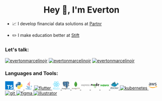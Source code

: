 <h1 align="center">Hey 👋, I'm Everton</h1>

- 📈 I develop financial data solutions at [Partnr](https://partnr.ai)

- ✏️ I make education better at [Stift](https://stift.com.br)

<h3 align="left">Let's talk:</h3>
<p align="left">
<a href="https://linkedin.com/in/evertonmarcelinojr" target="blank"><img align="center" src="https://cdn.jsdelivr.net/npm/simple-icons@3.0.1/icons/linkedin.svg" alt="evertonmarcelinojr" height="36" width="36" /></a>
  <a href="https://signal.me/#eu/Tn6Bp3RcjLGvm9rsZjBzNv4aIg0fWEQcuUBtH8cfgxA5EQB5YehLPKszetiO83dm" target="blank"><img align="center" src="https://img.icons8.com/material/36/signal-app--v2.png" alt="evertonmarcelinojr" height="36" width="36" /></a>
<a href="https://cal.com/evertonmjr" target="blank"><img align="center" src="https://cdnjs.cloudflare.com/ajax/libs/ionicons/1.2.3/src/icon-calendar.svg" alt="evertonmarcelinojr" height="36" width="36" /></a>
</p>

<h3 align="left">Languages and Tools:</h3>
<p align="left"> <a href="https://www.typescriptlang.org/" target="_blank"> <img src="https://raw.githubusercontent.com/devicons/devicon/master/icons/typescript/typescript-original.svg" alt="typescript" width="28" height="28"/> </a> <a href="https://www.python.org" target="_blank"> <img src="https://raw.githubusercontent.com/devicons/devicon/master/icons/python/python-original.svg" alt="python" width="28" height="28"/> </a> <a href="https://www.java.com" target="_blank"> <img src="https://raw.githubusercontent.com/devicons/devicon/master/icons/java/java-original.svg" alt="java" width="28" height="28"/> </a> <a href="https://flutter.dev" target="_blank"> <img src="https://www.vectorlogo.zone/logos/flutterio/flutterio-icon.svg" alt="flutter" width="28" height="28"/> </a> <a href="https://reactjs.org/" target="_blank"> <img src="https://raw.githubusercontent.com/devicons/devicon/master/icons/react/react-original-wordmark.svg" alt="react" width="28" height="28"/> </a> <a href="https://www.postgresql.org" target="_blank"> <img src="https://raw.githubusercontent.com/devicons/devicon/master/icons/postgresql/postgresql-original-wordmark.svg" alt="postgresql" width="28" height="28"/> </a> <a href="https://www.mongodb.com/" target="_blank"> <img src="https://raw.githubusercontent.com/devicons/devicon/master/icons/mongodb/mongodb-original-wordmark.svg" alt="mongodb" width="28" height="28"/> </a> <a href="https://expressjs.com" target="_blank"> <img src="https://raw.githubusercontent.com/devicons/devicon/master/icons/express/express-original-wordmark.svg" alt="express" width="28" height="28"/> </a> <a href="https://nodejs.org" target="_blank"> <img src="https://raw.githubusercontent.com/devicons/devicon/master/icons/nodejs/nodejs-original-wordmark.svg" alt="nodejs" width="28" height="28"/> </a> <a href="https://www.nginx.com" target="_blank"> <img src="https://raw.githubusercontent.com/devicons/devicon/master/icons/nginx/nginx-original.svg" alt="nginx" width="28" height="28"/> </a> <a href="https://www.docker.com/" target="_blank"> <img src="https://raw.githubusercontent.com/devicons/devicon/master/icons/docker/docker-original-wordmark.svg" alt="docker" width="28" height="28"/> </a> <a href="https://kubernetes.io" target="_blank"> <img src="https://www.vectorlogo.zone/logos/kubernetes/kubernetes-icon.svg" alt="kubernetes" width="28" height="28"/> </a> <a href="https://aws.amazon.com" target="_blank"> <img src="https://raw.githubusercontent.com/devicons/devicon/master/icons/amazonwebservices/amazonwebservices-original-wordmark.svg" alt="aws" width="28" height="28"/> </a> <a href="https://git-scm.com/" target="_blank"> <img src="https://www.vectorlogo.zone/logos/git-scm/git-scm-icon.svg" alt="git" width="28" height="28"/> </a> <a href="https://www.figma.com/" target="_blank"> <img src="https://www.vectorlogo.zone/logos/figma/figma-icon.svg" alt="figma" width="28" height="28"/> </a> <a href="https://www.adobe.com/in/products/illustrator.html" target="_blank"> <img src="https://www.vectorlogo.zone/logos/adobe_illustrator/adobe_illustrator-icon.svg" alt="illustrator" width="28" height="28"/> </a> </p>
